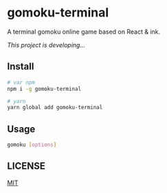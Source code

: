 # gomoku-terminal

A terminal gomoku online game based on React & ink.

_This project is developing..._

## Install

```bash
# var npm
npm i -g gomoku-terminal

# yarn
yarn global add gomoku-terminal

```

## Usage

```bash
gomoku [options]
```

## LICENSE

[MIT](./LICENSE)
